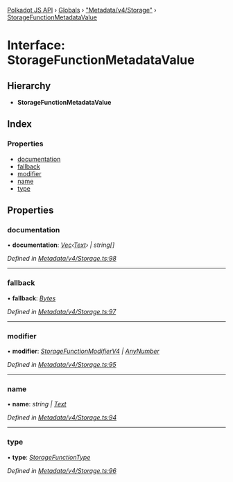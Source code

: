 [Polkadot JS API](../README.md) › [Globals](../globals.md) › ["Metadata/v4/Storage"](../modules/_metadata_v4_storage_.md) › [StorageFunctionMetadataValue](_metadata_v4_storage_.storagefunctionmetadatavalue.md)

# Interface: StorageFunctionMetadataValue

## Hierarchy

* **StorageFunctionMetadataValue**

## Index

### Properties

* [documentation](_metadata_v4_storage_.storagefunctionmetadatavalue.md#documentation)
* [fallback](_metadata_v4_storage_.storagefunctionmetadatavalue.md#fallback)
* [modifier](_metadata_v4_storage_.storagefunctionmetadatavalue.md#modifier)
* [name](_metadata_v4_storage_.storagefunctionmetadatavalue.md#name)
* [type](_metadata_v4_storage_.storagefunctionmetadatavalue.md#type)

## Properties

###  documentation

• **documentation**: *[Vec](../classes/_codec_vec_.vec.md)‹[Text](../classes/_primitive_text_.text.md)› | string[]*

*Defined in [Metadata/v4/Storage.ts:98](https://github.com/polkadot-js/api/blob/d0f9114/packages/types/src/Metadata/v4/Storage.ts#L98)*

___

###  fallback

• **fallback**: *[Bytes](../classes/_primitive_bytes_.bytes.md)*

*Defined in [Metadata/v4/Storage.ts:97](https://github.com/polkadot-js/api/blob/d0f9114/packages/types/src/Metadata/v4/Storage.ts#L97)*

___

###  modifier

• **modifier**: *[StorageFunctionModifierV4](_interfaces_metadata_types_.storagefunctionmodifierv4.md) | [AnyNumber](../modules/_types_.md#anynumber)*

*Defined in [Metadata/v4/Storage.ts:95](https://github.com/polkadot-js/api/blob/d0f9114/packages/types/src/Metadata/v4/Storage.ts#L95)*

___

###  name

• **name**: *string | [Text](../classes/_primitive_text_.text.md)*

*Defined in [Metadata/v4/Storage.ts:94](https://github.com/polkadot-js/api/blob/d0f9114/packages/types/src/Metadata/v4/Storage.ts#L94)*

___

###  type

• **type**: *[StorageFunctionType](../classes/_metadata_v4_storage_.storagefunctiontype.md)*

*Defined in [Metadata/v4/Storage.ts:96](https://github.com/polkadot-js/api/blob/d0f9114/packages/types/src/Metadata/v4/Storage.ts#L96)*
